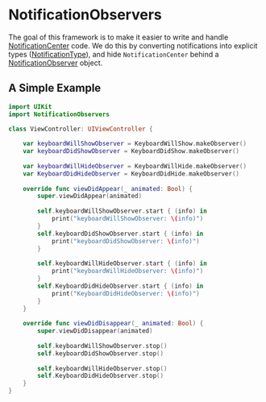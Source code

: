 # NotificationObservers
The goal of this framework is to make it easier to write and handle [NotificationCenter](https://developer.apple.com/documentation/foundation/nsnotificationcenter) code. We do this by converting notifications into explicit types ([NotificationType](https://github.com/rtocd/NotificationObservers/blob/master/NotificationObservers/NotificationType.swift)), and hide `NotificationCenter` behind a [NotificationObserver](https://github.com/rtocd/NotificationObservers/blob/master/NotificationObservers/NotificationObserver.swift) object.

## A Simple Example
```swift
import UIKit
import NotificationObservers

class ViewController: UIViewController {
    
    var keyboardWillShowObserver = KeyboardWillShow.makeObserver()
    var keyboardDidShowObserver = KeyboardDidShow.makeObserver()
    
    var keyboardWillHideObserver = KeyboardWillHide.makeObserver()
    var KeyboardDidHideObserver = KeyboardDidHide.makeObserver()
    
    override func viewDidAppear(_ animated: Bool) {
        super.viewDidAppear(animated)
        
        self.keyboardWillShowObserver.start { (info) in
            print("keyboardWillShowObserver: \(info)")
        }
        self.keyboardDidShowObserver.start { (info) in
            print("keyboardDidShowObserver: \(info)")
        }
        
        self.keyboardWillHideObserver.start { (info) in
            print("keyboardWillHideObserver: \(info)")
        }
        self.KeyboardDidHideObserver.start { (info) in
            print("KeyboardDidHideObserver: \(info)")
        }
    }
    
    override func viewDidDisappear(_ animated: Bool) {
        super.viewDidDisappear(animated)
        
        self.keyboardWillShowObserver.stop()
        self.keyboardDidShowObserver.stop()
        
        self.keyboardWillHideObserver.stop()
        self.KeyboardDidHideObserver.stop()
    }
}
```



